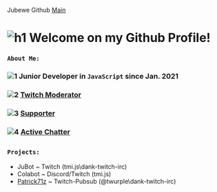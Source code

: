 Jubewe Github 
[Main](https://jubewe.github.io/)
## 

# ![h1](https://cdn.frankerfacez.com/emote/257284/1) Welcome on my Github Profile!

### ```About Me:``` 
### ![1](https://cdn.frankerfacez.com/emote/496280/1) Junior Developer in `JavaScript` since Jan. 2021
### ![2](https://cdn.frankerfacez.com/emote/145916/1) [Twitch Moderator](https://modlookup.3v.fi/u/jubewe)
### ![3](https://cdn.frankerfacez.com/emote/310163/1) [Supporter](https://twitch.tv/jubewe)
### ![4](https://cdn.betterttv.net/emote/618c77311f8ff7628e6d5b8f/1x) [Active Chatter](https://twitch.tv/jubewe)
 
##

### ```Projects:```

- JuBot ~ Twitch (tmi.js\dank-twitch-irc)
- Colabot ~ Discord/Twitch (tmi.js)
- [Patrick71z](./patrick71z) ~ Twitch-Pubsub (@twurple\dank-twitch-irc)
